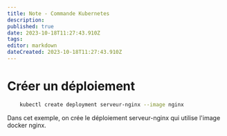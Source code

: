```yaml
---
title: Note - Commande Kubernetes
description: 
published: true
date: 2023-10-18T11:27:43.910Z
tags: 
editor: markdown
dateCreated: 2023-10-18T11:27:43.910Z
---
```


# Créer un déploiement
```bash
	kubectl create deployment serveur-nginx --image nginx
```
Dans cet exemple, on crée le déploiement serveur-nginx qui utilise l'image docker nginx.
